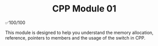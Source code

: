<h1 align="center">
 CPP Module 01
</h1>

✅100/100

This module is designed to help you understand the memory allocation, reference, pointers to members and the usage of the switch in CPP.